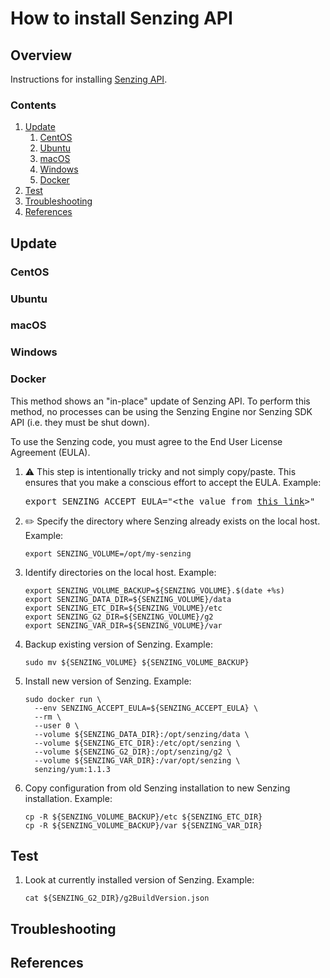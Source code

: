 # How to install Senzing API

## Overview

Instructions for installing [Senzing API](../WHATIS/senzing-api.md).

### Contents

1. [Update](#update)
    1. [CentOS](#centos)
    1. [Ubuntu](#ubuntu)
    1. [macOS](#macos)
    1. [Windows](#windows)
    1. [Docker](#docker)
1. [Test](#test)
1. [Troubleshooting](#troubleshooting)
1. [References](#references)

## Update

### CentOS

### Ubuntu

### macOS

### Windows

### Docker

This method shows an "in-place" update of Senzing API.
To perform this method, no processes can be using the Senzing Engine nor Senzing SDK API
(i.e. they must be shut down).

To use the Senzing code, you must agree to the End User License Agreement (EULA).

1. :warning: This step is intentionally tricky and not simply copy/paste.
   This ensures that you make a conscious effort to accept the EULA.
   Example:

    <pre>export SENZING_ACCEPT_EULA="&lt;the value from <a href="https://github.com/Senzing/knowledge-base/blob/master/lists/environment-variables.md#senzing_accept_eula">this link</a>&gt;"</pre>

1. :pencil2: Specify the directory where Senzing already exists on the local host.
   Example:

    ```console
    export SENZING_VOLUME=/opt/my-senzing
    ```

1. Identify directories on the local host.
   Example:

    ```console
    export SENZING_VOLUME_BACKUP=${SENZING_VOLUME}.$(date +%s)
    export SENZING_DATA_DIR=${SENZING_VOLUME}/data
    export SENZING_ETC_DIR=${SENZING_VOLUME}/etc
    export SENZING_G2_DIR=${SENZING_VOLUME}/g2
    export SENZING_VAR_DIR=${SENZING_VOLUME}/var
    ```

1. Backup existing version of Senzing.
   Example:

    ```console
    sudo mv ${SENZING_VOLUME} ${SENZING_VOLUME_BACKUP}
    ```

1. Install new version of Senzing.
   Example:

    ```console
    sudo docker run \
      --env SENZING_ACCEPT_EULA=${SENZING_ACCEPT_EULA} \
      --rm \
      --user 0 \
      --volume ${SENZING_DATA_DIR}:/opt/senzing/data \
      --volume ${SENZING_ETC_DIR}:/etc/opt/senzing \
      --volume ${SENZING_G2_DIR}:/opt/senzing/g2 \
      --volume ${SENZING_VAR_DIR}:/var/opt/senzing \
      senzing/yum:1.1.3
    ```

1. Copy configuration from old Senzing installation to new Senzing installation.
   Example:

    ```console
    cp -R ${SENZING_VOLUME_BACKUP}/etc ${SENZING_ETC_DIR}
    cp -R ${SENZING_VOLUME_BACKUP}/var ${SENZING_VAR_DIR}
    ```

## Test

1. Look at currently installed version of Senzing.
   Example:

    ```console
    cat ${SENZING_G2_DIR}/g2BuildVersion.json
    ```

## Troubleshooting

## References
